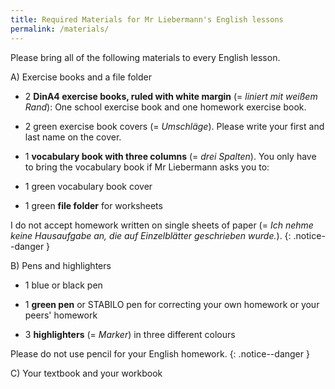 ```yaml
---
title: Required Materials for Mr Liebermann's English lessons
permalink: /materials/
---
```


Please bring all of the following materials to every English lesson.

A) Exercise books and a file folder

- 2 **DinA4 exercise books, ruled with white margin** (= *liniert mit weißem
Rand*): One school exercise book and one homework exercise book. 

- 2 green exercise book covers (= *Umschläge*). Please write your first and
last name on the cover.

- 1 **vocabulary book with three columns** (= *drei Spalten*). You only have to
bring the vocabulary book if Mr Liebermann asks you to:

- 1 green vocabulary book cover

- 1 green **file folder** for worksheets

I do not accept homework written on single sheets of paper (= *Ich nehme keine
Hausaufgabe an, die auf Einzelblätter geschrieben wurde.*).
{: .notice--danger }

B) Pens and highlighters

- 1 blue or black pen

- 1 **green pen** or STABILO pen for correcting your own homework or your peers'
homework

- 3 **highlighters** (= *Marker*) in three different colours

Please do not use pencil for your English homework.
{: .notice--danger }

C) Your textbook and your workbook
